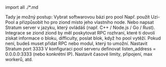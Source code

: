 import all ./*.md






Tady je možný postup:
Vybrat softwarovou bázi pro pool
Např. použít Uzi-Pool a přizpůsobit ho pro ziond místo jeho vlastního node. Nebo napsat Stratum server v jazyku, který ovládáš (např. C++ / Node.js / Go / Rust).
Integrace se ziond
ziond by měl poskytovat RPC rozhraní, které ti dovolí získat informace o bloku, difficulty, poslat blok, když ho pool vytěží.
Pokud není, budeš muset přidat RPC nebo modul, který to umožní.
Nastavit Stratum port 3333
V konfiguraci pool serveru definovat listen_address = 0.0.0.0:3333 (nebo konkrétní IP).
Nastavit časové limity, připojení, max workerů, atd.